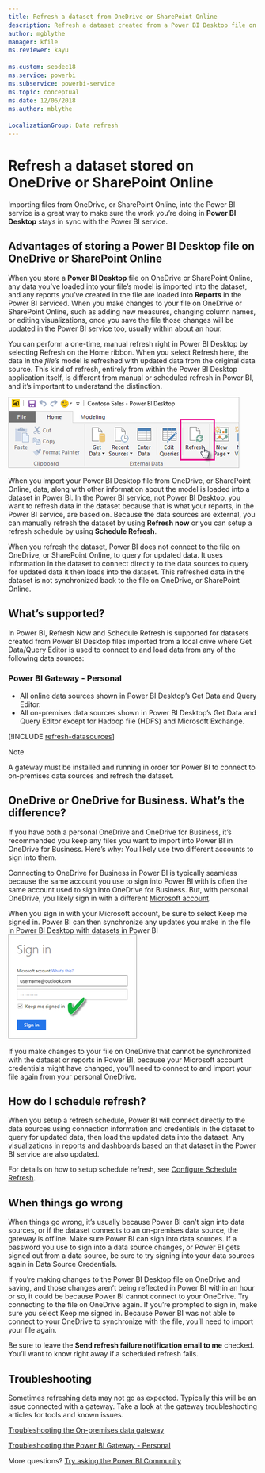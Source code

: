 ```yaml
---
title: Refresh a dataset from OneDrive or SharePoint Online
description: Refresh a dataset created from a Power BI Desktop file on OneDrive, or SharePoint Online
author: mgblythe
manager: kfile
ms.reviewer: kayu

ms.custom: seodec18
ms.service: powerbi
ms.subservice: powerbi-service
ms.topic: conceptual
ms.date: 12/06/2018
ms.author: mblythe

LocalizationGroup: Data refresh
---
```

# Refresh a dataset stored on OneDrive or SharePoint Online
Importing files from OneDrive, or SharePoint Online, into the Power BI service is a great way to make sure the work you’re doing in **Power BI Desktop** stays in sync with the Power BI service.

## Advantages of storing a Power BI Desktop file on OneDrive or SharePoint Online
When you store a **Power BI Desktop** file on OneDrive or SharePoint Online, any data you’ve loaded into your file’s model is imported into the dataset, and any reports you’ve created in the file are loaded into **Reports** in the Power BI serviced. When you make changes to your file on OneDrive or SharePoint Online, such as adding new measures, changing column names, or editing visualizations, once you save the file those changes will be updated in the Power BI service too, usually within about an hour.

You can perform a one-time, manual refresh right in Power BI Desktop by selecting Refresh on the Home ribbon. When you select Refresh here, the data in the *file’s* model is refreshed with updated data from the original data source. This kind of refresh, entirely from within the Power BI Desktop application itself, is different from manual or scheduled refresh in Power BI, and it’s important to understand the distinction.

![](media/refresh-desktop-file-onedrive/pbix-refresh.png)

When you import your Power BI Desktop file from OneDrive, or SharePoint Online, data, along with other information about the model is loaded into a dataset in Power BI. In the Power BI service, not Power BI Desktop, you want to refresh data in the dataset because that is what your reports, in the Power BI service, are based on. Because the data sources are external, you can manually refresh the dataset by using **Refresh now** or you can setup a refresh schedule by using **Schedule Refresh**.

When you refresh the dataset, Power BI does not connect to the file on OneDrive, or SharePoint Online, to query for updated data. It uses information in the dataset to connect directly to the data sources to query for updated data it then loads into the dataset. This refreshed data in the dataset is not synchronized back to the file on OneDrive, or SharePoint Online.

## What’s supported?
In Power BI, Refresh Now and Schedule Refresh is supported for datasets created from Power BI Desktop files imported from a local drive where Get Data/Query Editor is used to connect to and load data from any of the following data sources:

### Power BI Gateway - Personal
* All online data sources shown in Power BI Desktop’s Get Data and Query Editor.
* All on-premises data sources shown in Power BI Desktop’s Get Data and Query Editor except for Hadoop file (HDFS) and Microsoft Exchange.

<!-- Refresh Data sources-->
[!INCLUDE [refresh-datasources](./includes/refresh-datasources.md)]

> [!NOTE]
> A gateway must be installed and running in order for Power BI to connect to on-premises data sources and refresh the dataset.
> 
> 

## OneDrive or OneDrive for Business. What’s the difference?
If you have both a personal OneDrive and OneDrive for Business, it’s recommended you keep any files you want to import into Power BI in OneDrive for Business. Here’s why: You likely use two different accounts to sign into them.

Connecting to OneDrive for Business in Power BI is typically seamless because the same account you use to sign into Power BI with is often the same account used to sign into OneDrive for Business. But, with personal OneDrive, you likely sign in with a different [Microsoft account](https://account.microsoft.com).

When you sign in with your Microsoft account, be sure to select Keep me signed in. Power BI can then synchronize any updates you make in the file in Power BI Desktop with datasets in Power BI  
    ![](media/refresh-desktop-file-onedrive/refresh_signin_keepmesignedin.png)

If you make changes to your file on OneDrive that cannot be synchronized with the dataset or reports in Power BI, because your Microsoft account credentials might have changed, you’ll need to connect to and import your file again from your personal OneDrive.

## How do I schedule refresh?
When you setup a refresh schedule, Power BI will connect directly to the data sources using connection information and credentials in the dataset to query for updated data, then load the updated data into the dataset. Any visualizations in reports and dashboards based on that dataset in the Power BI service are also updated.

For details on how to setup schedule refresh, see [Configure Schedule Refresh](refresh-scheduled-refresh.md).

## When things go wrong
When things go wrong, it’s usually because Power BI can’t sign into data sources, or if the dataset connects to an on-premises data source, the gateway is offline. Make sure Power BI can sign into data sources. If a password you use to sign into a data source changes, or Power BI gets signed out from a data source, be sure to try signing into your data sources again in Data Source Credentials.

If you’re making changes to the Power BI Desktop file on OneDrive and saving, and those changes aren’t being reflected in Power BI within an hour or so, it could be because Power BI cannot connect to your OneDrive. Try connecting to the file on OneDrive again. If you’re prompted to sign in, make sure you select Keep me signed in. Because Power BI was not able to connect to your OneDrive to synchronize with the file, you’ll need to import your file again.

Be sure to leave the **Send refresh failure notification email to me** checked. You’ll want to know right away if a scheduled refresh fails.

## Troubleshooting
Sometimes refreshing data may not go as expected. Typically this will be an issue connected with a gateway. Take a look at the gateway troubleshooting articles for tools and known issues.

[Troubleshooting the On-premises data gateway](service-gateway-onprem-tshoot.md)

[Troubleshooting the Power BI Gateway - Personal](service-admin-troubleshooting-power-bi-personal-gateway.md)

More questions? [Try asking the Power BI Community](http://community.powerbi.com/)

